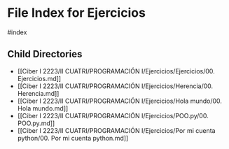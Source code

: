 # File Index for Ejercicios
#index

## Child Directories

- [[Ciber I 2223/II CUATRI/PROGRAMACIÓN I/Ejercicios/Ejercicios/00. Ejercicios.md]]
- [[Ciber I 2223/II CUATRI/PROGRAMACIÓN I/Ejercicios/Herencia/00. Herencia.md]]
- [[Ciber I 2223/II CUATRI/PROGRAMACIÓN I/Ejercicios/Hola mundo/00. Hola mundo.md]]
- [[Ciber I 2223/II CUATRI/PROGRAMACIÓN I/Ejercicios/POO.py/00. POO.py.md]]
- [[Ciber I 2223/II CUATRI/PROGRAMACIÓN I/Ejercicios/Por mi cuenta python/00. Por mi cuenta python.md]]

